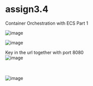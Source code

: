 # assign3.4
Container Orchestration with ECS Part 1

![image](https://github.com/user-attachments/assets/de672cac-7626-4b1c-a4cc-e52655cfe6c7)
<br>

![image](https://github.com/user-attachments/assets/454fe8d8-d4a7-4cde-a73f-4c2cab06e365)
<br>

Key in the url together with port 8080
<br>
![image](https://github.com/user-attachments/assets/8ef59c30-636f-4e39-a06b-213ae28291f5)

<br><br>
![image](https://github.com/user-attachments/assets/4004800b-f58e-46d8-af12-530797981b0f)



